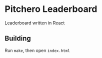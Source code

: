 # Pitchero Leaderboard

Leaderboard written in React

## Building

Run `make`, then open `index.html`
